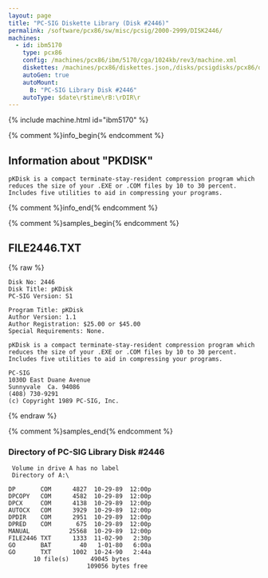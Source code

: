 ```yaml
---
layout: page
title: "PC-SIG Diskette Library (Disk #2446)"
permalink: /software/pcx86/sw/misc/pcsig/2000-2999/DISK2446/
machines:
  - id: ibm5170
    type: pcx86
    config: /machines/pcx86/ibm/5170/cga/1024kb/rev3/machine.xml
    diskettes: /machines/pcx86/diskettes.json,/disks/pcsigdisks/pcx86/diskettes.json
    autoGen: true
    autoMount:
      B: "PC-SIG Library Disk #2446"
    autoType: $date\r$time\rB:\rDIR\r
---
```


{% include machine.html id="ibm5170" %}

{% comment %}info_begin{% endcomment %}

## Information about "PKDISK"

    pKDisk is a compact terminate-stay-resident compression program which
    reduces the size of your .EXE or .COM files by 10 to 30 percent.
    Includes five utilities to aid in compressing your programs.
{% comment %}info_end{% endcomment %}

{% comment %}samples_begin{% endcomment %}

## FILE2446.TXT

{% raw %}
```
Disk No: 2446                                                           
Disk Title: pKDisk                                                      
PC-SIG Version: S1                                                      
                                                                        
Program Title: pKDisk                                                   
Author Version: 1.1                                                     
Author Registration: $25.00 or $45.00                                   
Special Requirements: None.                                             
                                                                        
pKDisk is a compact terminate-stay-resident compression program which   
reduces the size of your .EXE or .COM files by 10 to 30 percent.        
Includes five utilities to aid in compressing your programs.            
                                                                        
PC-SIG                                                                  
1030D East Duane Avenue                                                 
Sunnyvale  Ca. 94086                                                    
(408) 730-9291                                                          
(c) Copyright 1989 PC-SIG, Inc.                                         
```
{% endraw %}

{% comment %}samples_end{% endcomment %}

### Directory of PC-SIG Library Disk #2446

     Volume in drive A has no label
     Directory of A:\

    DP       COM      4827  10-29-89  12:00p
    DPCOPY   COM      4582  10-29-89  12:00p
    DPCX     COM      4138  10-29-89  12:00p
    AUTOCX   COM      3929  10-29-89  12:00p
    DPDIR    COM      2951  10-29-89  12:00p
    DPRED    COM       675  10-29-89  12:00p
    MANUAL           25568  10-29-89  12:00p
    FILE2446 TXT      1333  11-02-90   2:30p
    GO       BAT        40   1-01-80   6:00a
    GO       TXT      1002  10-24-90   2:44a
           10 file(s)      49045 bytes
                          109056 bytes free
